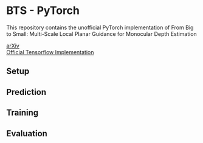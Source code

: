 # BTS - PyTorch
This repository contains the unofficial PyTorch implementation of From Big to Small: Multi-Scale Local Planar Guidance for Monocular Depth Estimation

[arXiv](https://arxiv.org/abs/1907.10326)  
[Official Tensorflow Implementation](https://github.com/cogaplex-bts/bts)

## Setup

## Prediction

## Training

## Evaluation
